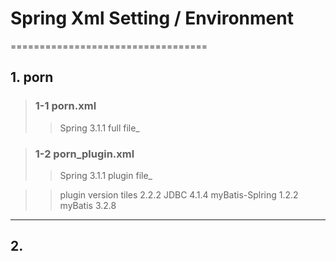 # Spring Xml Setting / Environment
==================================

## 1. porn

>### 1-1 porn.xml
>>Spring 3.1.1 full file_

>### 1-2 porn_plugin.xml
>>Spring 3.1.1 plugin file_

>>plugin			version
>>tiles				2.2.2
>>JDBC				4.1.4
>>myBatis-Splring	1.2.2
>>myBatis			3.2.8

---
## 2. 